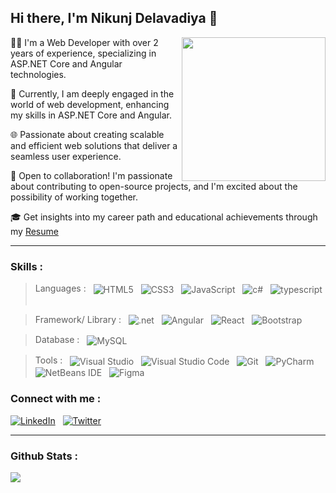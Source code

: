 ## Hi there, I'm Nikunj Delavadiya 👋
<!--    <img align='right' src="https://media.giphy.com/media/836HiJc7pgzy8iNXCn/giphy.gif" width="230" /> -->
 <img align='right' src="https://blog.imarticus.org/wp-content/uploads/2020/09/rt.gif" width="230" />
 <p> 👨‍💻 I'm a Web Developer with over 2 years of experience, specializing in ASP.NET Core and Angular technologies.</p>
 <p> 🚀 Currently, I am deeply engaged in the world of web development, enhancing my skills in ASP.NET Core and Angular.</p>
 <p> 🌐 Passionate about creating scalable and efficient web solutions that deliver a seamless user experience.</p>
 <p> 💬 Open to collaboration! I'm passionate about contributing to open-source projects, and I'm excited about the possibility of working together.</p>
 <p> 🎓 Get insights into my career path and educational achievements through my <a href="https://drive.google.com/file/d/1hbsAJnY5-6QNB8EeKL3k8IXi-fWiPMrO/view?usp=sharing" target="_blank">Resume</a></p>


<!-- 📃 Explore my professional journey and educational background in detail through my [Resume](https://drive.google.com/file/d/1hbsAJnY5-6QNB8EeKL3k8IXi-fWiPMrO/view?usp=sharing). 
  
 <p>🏫  I’m Pursuing my Btech in Computer engineering From Charusat University</p>
  <p>🔭  Recently completed project : <a href="https://github.com/eCart-Web-Application">eCart - Web application</a></p>
  <p>⚙️  I’m currently working as Web Developer intern and working on ASP.NET Core app and Angular.
  <p>🌱  I’m currently learning ASP.NET Core and Angular</p>
  <p>👬  I’m looking forward to collaborate on different open-source projects</p>
  <p>📃  Check out my resume to know more about my educational qualifications : <a href="https://drive.google.com/file/d/1hbsAJnY5-6QNB8EeKL3k8IXi-fWiPMrO/view?usp=sharing" target="_blank">Nikunj Delavadiya Resume </a></p>

 -->
---
<!--
<img src="https://readme-jokes.vercel.app/api" alt="Jokes Card" />
-->
### Skills :

> Languages : &nbsp; <img alt="HTML5" align="center" src="https://img.shields.io/badge/HTML5-E34F26?style=for-the-badge&logo=html5&logoColor=white"/> &nbsp; <img alt="CSS3" align="center" src="https://img.shields.io/badge/CSS3-1572B6?style=for-the-badge&logo=css3&logoColor=white"/> &nbsp; <img align="center" alt="JavaScript" src="https://img.shields.io/badge/JavaScript-F7DF1E?style=for-the-badge&logo=javascript&logoColor=black"/> &nbsp; <img alt="c#" align="center" src="https://img.shields.io/badge/C%23-239120?style=for-the-badge&logo=c-sharp&logoColor=white"/> &nbsp; <img alt="typescript" align="center" src="https://img.shields.io/badge/typescript-%23007ACC.svg?style=for-the-badge&logo=typescript&logoColor=white"/> &nbsp;
<!--  <img alt=".Net" align="center" src="https://img.shields.io/badge/.NET-5C2D91?style=for-the-badge&logo=.net&logoColor=white"/> &nbsp; -->
<!--  <img alt="C++" align="center" src="https://img.shields.io/badge/c++-%2300599C.svg?&style=for-the-badge&logo=c%2B%2B&ogoColor=white"/> &nbsp;  -->
<!-- > <img alt="Java" align="center" src="https://img.shields.io/badge/java-%23ED8B00.svg?&style=for-the-badge&logo=java&logoColor=white"/> -->

> Framework/ Library :  &nbsp; <img alt=".net" align="center" src="https://img.shields.io/badge/.NET-5C2D91?style=for-the-badge&logo=.net&logoColor=white"/> &nbsp; <img alt="Angular" align="center" src="https://img.shields.io/badge/angular-%23DD0031.svg?style=for-the-badge&logo=angular&logoColor=white"/> &nbsp; <img alt="React" align="center" src="https://img.shields.io/badge/react-%2320232a.svg?&style=for-the-badge&logo=react&logoColor=%2361DAFB"/> &nbsp; <img align="center" alt="Bootstrap" src="https://img.shields.io/badge/bootstrap-%23563D7C.svg?&style=for-the-badge&logo=bootstrap&logoColor=white"/>

> Database : &nbsp; <img align="center" alt="MySQL" src="https://img.shields.io/badge/mysql-%2300f.svg?&style=for-the-badge&logo=mysql&logoColor=white"/>

> Tools : &nbsp; <img alt="Visual Studio" align="center" src="https://img.shields.io/badge/VisualStudio-5C2D91.svg?&style=for-the-badge&logo=visual-studio&logoColor=white"/>
          &nbsp; <img alt="Visual Studio Code" align="center" src="https://img.shields.io/badge/VisualStudioCode-0078d7.svg?&style=for-the-badge&logo=visual-studio-code&logoColor=white"/>
          &nbsp; <img alt="Git" align="center" src="https://img.shields.io/badge/git-%23F05033.svg?&style=for-the-badge&logo=git&logoColor=white"/>
          &nbsp; <img alt="PyCharm"  align="center" src="https://img.shields.io/badge/PyCharm-000000.svg?&style=for-the-badge&logo=PyCharm&logoColor=white"/>
          &nbsp; <img alt="NetBeans IDE" align="center" src="https://img.shields.io/badge/NetBeansIDE-1B6AC6.svg?&style=for-the-badge&logo=apache-netbeans-ide&logoColor=white"/>
          &nbsp; <img alt="Figma" align="center" src="https://img.shields.io/badge/figma-%23F24E1E.svg?&style=for-the-badge&logo=figma&logoColor=white"/>

### Connect with me :
<a href="https://www.linkedin.com/in/nikunj-delavadiya-4544b518b/" target="_blank"><img alt="LinkedIn" src="https://img.shields.io/badge/linkedin-%230077B5.svg?&style=for-the-badge&logo=linkedin&logoColor=white"/></a>&nbsp; &nbsp;<a href="https://twitter.com/Nikunj37471832" target="_blank"><img alt="Twitter" src="https://img.shields.io/badge/<handle>-%231DA1F2.svg?&style=for-the-badge&logo=Twitter&logoColor=white"/></a>

---
### Github Stats :
<img src="https://github-readme-stats.vercel.app/api?username=Nikunj018&&show_icons=true&title_color=ffffff&icon_color=bb2acf&text_color=daf7dc&bg_color=151515"/>
 
